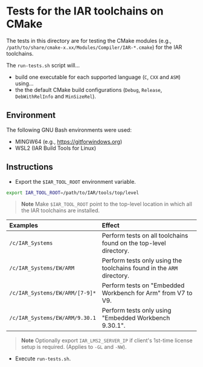 # Tests for the IAR toolchains on CMake
The tests in this directory are for testing the CMake modules (e.g., `/path/to/share/cmake-x.xx/Modules/Compiler/IAR-*.cmake`) for the IAR toolchains. 

The `run-tests.sh` script will...
- build one executable for each supported language (`C`, `CXX` and `ASM`) using...
- the the default CMake build configurations (`Debug`, `Release`, `DebWithRelInfo` and `MinSizeRel`).

## Environment
The following GNU Bash environments were used:
- MINGW64 (e.g., https://gitforwindows.org)
- WSL2 (IAR Build Tools for Linux)

## Instructions
- Export the `$IAR_TOOL_ROOT` environment variable.
```bash
export IAR_TOOL_ROOT=/path/to/IAR/tools/top/level
```
> __Note__ Make `$IAR_TOOL_ROOT` point to the top-level location in which all the IAR toolchains are installed.

| Examples                       | Effect                                                                |
| :----------------------------  | :-------------------------------------------------------------------- |
| `/c/IAR_Systems`               | Perform tests on all toolchains found on the top-level directory.     |
| `/c/IAR_Systems/EW/ARM`        | Perform tests only using the toolchains found in the `ARM` directory. |
| `/c/IAR_Systems/EW/ARM/[7-9]*` | Perform tests on "Embedded Workbench for Arm" from V7 to V9.          |
| `/c/IAR_Systems/EW/ARM/9.30.1` | Perform tests only using "Embedded Workbench 9.30.1".                 |

> __Note__ Optionally export `IAR_LMS2_SERVER_IP` if client's 1st-time license setup is required. (Applies to `-GL` and `-NW`).

- Execute `run-tests.sh`.
